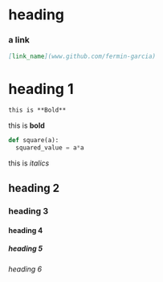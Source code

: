# heading 

### a link 
```markdown
[link_name](www.github.com/fermin-garcia)

```




#  heading 1 
```markdown
this is **Bold**
```
this is **bold** 
```python
def square(a):
  squared_value = a*a
  ```

this is *italics*
## heading 2
### heading 3 
#### heading 4 
##### heading 5 
###### heading 6
